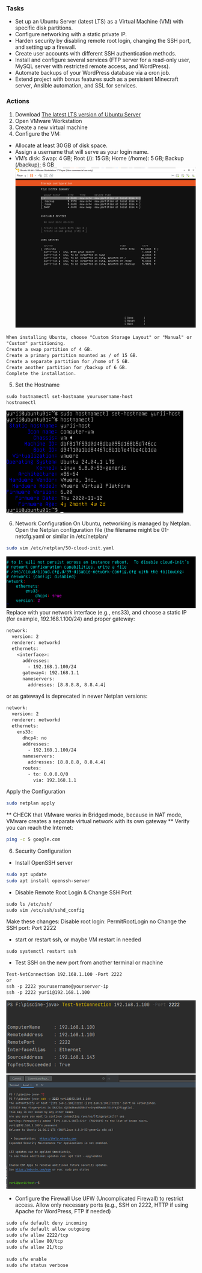 ### Tasks
- Set up an Ubuntu Server (latest LTS) as a Virtual Machine (VM) with specific disk partitions.
- Configure networking with a static private IP.
- Harden security by disabling remote root login, changing the SSH port, and setting up a firewall.
- Create user accounts with different SSH authentication methods.
- Install and configure several services (FTP server for a read-only user, MySQL server with restricted remote access, and WordPress).
- Automate backups of your WordPress database via a cron job.
- Extend project with bonus features such as a persistent Minecraft server, Ansible automation, and SSL for services.

### Actions
1. Download [The latest LTS version of Ubuntu Server](https://ubuntu.com/download/server)
2. Open VMware Workstation
3. Create a new virtual machine
4. Configure the VM:
- Allocate at least 30 GB of disk space.
- Assign a username that will serve as your login name.
- VM’s disk: Swap: 4 GB; Root (/): 15 GB; Home (/home): 5 GB; Backup (/backup): 6 GB
![image](https://github.com/Pomog/deep-in-system/blob/main/partition.png)
```
When installing Ubuntu, choose "Custom Storage Layout" or "Manual" or "Custom" partitioning.
Create a swap partition of 4 GB.
Create a primary partition mounted as / of 15 GB.
Create a separate partition for /home of 5 GB.
Create another partition for /backup of 6 GB.
Complete the installation.
```
5. Set the Hostname
```
sudo hostnamectl set-hostname yourusername-host
hostnamectl
```
![image](https://github.com/Pomog/deep-in-system/blob/main/hostname.png)

6. Network Configuration
On Ubuntu, networking is managed by Netplan. Open the Netplan configuration file (the filename might be 01-netcfg.yaml or similar in /etc/netplan/
```bash
sudo vim /etc/netplan/50-cloud-init.yaml
```
![image](https://github.com/Pomog/deep-in-system/blob/main/50-cloud-init-old.png)
Replace <interface> with your network interface (e.g., ens33), and choose a static IP (for example, 192.168.1.100/24) and proper gateway:
```
network:
  version: 2
  renderer: networkd
  ethernets:
    <interface>:
      addresses:
        - 192.168.1.100/24
      gateway4: 192.168.1.1
      nameservers:
        addresses: [8.8.8.8, 8.8.4.4]
```
or as gateway4 is deprecated in newer Netplan versions:
```
network:
  version: 2
  renderer: networkd
  ethernets:
    ens33:
      dhcp4: no
      addresses:
        - 192.168.1.100/24
      nameservers:
        addresses: [8.8.8.8, 8.8.4.4]
      routes:
        - to: 0.0.0.0/0
          via: 192.168.1.1
```
Apply the Configuration
```bash
sudo netplan apply
```
** CHECK that VMware works in Bridged mode,  because in NAT mode, VMware creates a separate virtual network with its own gateway  **
Verify you can reach the Internet:
```bash
ping -c 5 google.com
```

6. Security Configuration
- Install OpenSSH server
```bash
sudo apt update
sudo apt install openssh-server
```
- Disable Remote Root Login & Change SSH Port
```
sudo ls /etc/ssh/
sudo vim /etc/ssh/sshd_config
```
Make these changes:
Disable root login: PermitRootLogin no
Change the SSH port: Port 2222

- start or restart ssh, or maybe VM restart in needed
```
sudo systemctl restart ssh
```
- Test SSH on the new port from another terminal or machine
```
Test-NetConnection 192.168.1.100 -Port 2222
or
ssh -p 2222 yourusername@yourserver-ip
ssh -p 2222 yurii@192.168.1.100 
```
![image](https://github.com/Pomog/deep-in-system/blob/main/testSSH.png)
![image](https://github.com/Pomog/deep-in-system/blob/main/testSSH_2.png)

- Configure the Firewall
Use UFW (Uncomplicated Firewall) to restrict access.
Allow only necessary ports (e.g., SSH on 2222, HTTP if using Apache for WordPress, FTP if needed)
```
sudo ufw default deny incoming
sudo ufw default allow outgoing
sudo ufw allow 2222/tcp
sudo ufw allow 80/tcp
sudo ufw allow 21/tcp

sudo ufw enable
sudo ufw status verbose
```

